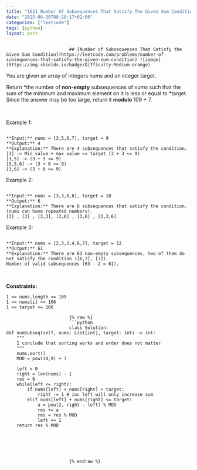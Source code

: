 ```yaml
---
title: "1621 Number Of Subsequences That Satisfy The Given Sum Condition"
date: "2025-06-30T08:28:17+02:00"
categories: ["leetcode"]
tags: [python]
layout: post
---
```



                            ## [Number of Subsequences That Satisfy the Given Sum Condition](https://leetcode.com/problems/number-of-subsequences-that-satisfy-the-given-sum-condition) ![image](https://img.shields.io/badge/Difficulty-Medium-orange)

You are given an array of integers nums and an integer target.

Return *the number of **non-empty** subsequences of *nums* such that the sum of the minimum and maximum element on it is less or equal to *target. Since the answer may be too large, return it **modulo** 109 + 7.

 

Example 1:

```

**Input:** nums = [3,5,6,7], target = 9
**Output:** 4
**Explanation:** There are 4 subsequences that satisfy the condition.
[3] -> Min value + max value <= target (3 + 3 <= 9)
[3,5] -> (3 + 5 <= 9)
[3,5,6] -> (3 + 6 <= 9)
[3,6] -> (3 + 6 <= 9)

```

Example 2:

```

**Input:** nums = [3,3,6,8], target = 10
**Output:** 6
**Explanation:** There are 6 subsequences that satisfy the condition. (nums can have repeated numbers).
[3] , [3] , [3,3], [3,6] , [3,6] , [3,3,6]

```

Example 3:

```

**Input:** nums = [2,3,3,4,6,7], target = 12
**Output:** 61
**Explanation:** There are 63 non-empty subsequences, two of them do not satisfy the condition ([6,7], [7]).
Number of valid subsequences (63 - 2 = 61).

```

 

**Constraints:**

	1 <= nums.length <= 105
	1 <= nums[i] <= 106
	1 <= target <= 106

                            {% raw %}
                            ```python
                            class Solution:
    def numSubseq(self, nums: List[int], target: int) -> int:
        """
        I conclude that sorting works and order does not matter 
        """
        nums.sort()
        MOD = pow(10,9) + 7

        left = 0
        right = len(nums) - 1
        res = 0
        while(left <= right):
            if nums[left] + nums[right] > target:
                right -= 1 # inc left will only increase sum
            elif nums[left] + nums[right] <= target:
                a = pow(2, right - left) % MOD
                res += a
                res = res % MOD
                left += 1
        return res % MOD
                


            

        
                            {% endraw %}
                            